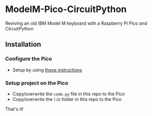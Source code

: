 # ModelM-Pico-CircuitPython

Reviving an old IBM Model M keyboard with a Raspberry Pi Pico and CircuitPython

## Installation


### Configure the Pico
- Setup by using [these instructions](https://learn.adafruit.com/getting-started-with-raspberry-pi-pico-circuitpython/circuitpython)

### Setup project on the Pico
- Copy/overwrite the `code.py` file in this repo to the Pico
- Copy/overwrite the `lib` folder in this repo to the Pico

That's it!